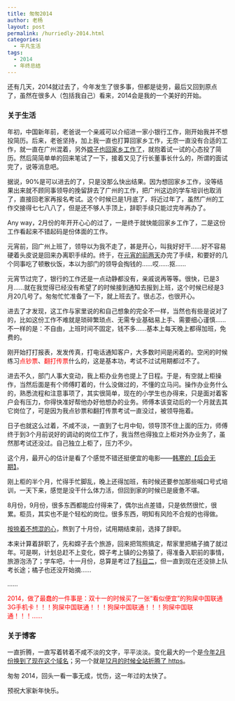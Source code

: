 ```yaml
---
title: 匆匆2014
author: 老杨
layout: post
permalink: /hurriedly-2014.html
categories:
  - 平凡生活
tags:
  - 2014
  - 年终总结
---
```

还有几天，2014就过去了，今年发生了很多事，但都是徒劳，最后又回到原点了，虽然在很多人（包括我自己）看来，2014会是我的一个美好的开始。  


### 关于生活

年初，中国新年前，老爸说一个亲戚可以介绍进一家小银行工作，刚开始我并不想投简历。后来，老爸坚持，加上我一直也打算回家乡工作，无奈一直没有合适的工作，就一直在广州混着，另外<a href="http://cyhour.com/choice.html" target="_blank">嫦子也回家乡工作了</a>，就抱着试一试的心态投了简历。然后简简单单的回来笔试了一下，接着又见了行长董事长什么的，所谓的面试完了，说等消息吧。

据说，90%是可以进去的了，只是没那么快出结果。因为想回家乡工作，没等结果出来就不顾同事领导的挽留辞去了广州的工作，把广州这边的学车培训也取消了，直接回老家再报名考试。这个时候已是1月底了，将近过年了，虽然广州的工作交接得七七八八了，但是还不够人手顶上，辞职手续只能过完年再办了。

Any way，2月份的年开开心心的过了，一是终于就快能回家乡工作了，二是这份工作看起来不错起码是份体面的工作。

元宵前，回广州上班了，领导以为我不走了，甚是开心，叫我好好干……好不容易硬着头皮说是回来办离职手续的。终于，在<a href="http://cyhour.com/goodbye-guangzhou.html" target="_blank">元宵的前两天</a>办完了手续，和要好的几个同事吃了顿散伙饭，本以为部门的领导会掏钱的……哎……抠……

元宵节过完了，银行的工作还是一点动静都没有，亲戚说再等等。很快，已是3月……就在我觉得已经没有希望了的时候接到通知去报到上班，这个时候已经是3月20几号了。匆匆忙忙准备了一下，就上班去了。很忐忑，也很开心。

进去了才发现，这工作与家里说的和自己想象的完全不一样，当然也有些是说对了的，比如这份工作不难就是琐碎繁琐点、无需专业基础易上手、需要细心谨慎……不一样的是：不自由，上班时间不固定，钱不多……基本上每天晚上都得加班，免费的。

刚开始打打报表，发发传真，打电话通知客户，大多数时间是闲着的。空闲的时候练习<span style = "color:red;">点钞票</span>、<span style = "color:red;">翻打传票</span>什么的，这是基本功，考试不过试用期都过不了。

进去不久，部门人事大变动，我上柜办业务也提上了日程。于是，有空就上柜操作，当然后面是有个师傅盯着的，什么没做过的，不懂的立马问。操作办业务什么的，熟悉流程和注意事项了，其实很简单，现在的小学生也办得来，只是面对着客户会有压力，你得快准好帮他办好他想办的业务。师傅本该变动后的一个月就去其它岗位了，可是因为我点钞票和翻打传票考试一直没过，被领导拖着。

日子也就这么过着，不咸不淡，一直到了七月中旬，领导顶不住上面的压力，师傅终于到3个月前说好的调动的岗位工作了，我当然也得独立上柜对外办业务了，虽然那考试还没过。自己独立上柜了，压力不少。

这个月，最开心的估计是看了个感觉不错还挺便宜的电影——<a href="http://cyhour.com/the-continent.html" target="_blank">韩寒的【后会无期】</a>。

刚上柜的半个月，忙得手忙脚乱，晚上还得加班，有时候还要参加那些喊口号式培训，一天下来，感觉是没干什么体力活，但回到家的时候已是疲惫不堪。

8月份，9月份，很多东西都能应付得来了，偶尔出点差错，只是依然很忙，很累。柜员，其实也不是个轻松的岗位。很多东西，明知有风险不合规的也得做。

<a href="http://cyhour.com/diary-20140911.html" target="_blank">按捺着不想混的心</a>，熬到了十月份，试用期结束前，选择了辞职。

本来计算着辞职了，先和嫦子去个旅游，回来把驾照搞定，帮家里把橘子摘了就过年。可是啊，计划总赶不上变化，嫦子考上镇的公务猿了，得准备入职前的事情，旅游泡汤了；学车吧，十一月份，总算是考过了<a href="http://cyhour.com/kemuer-2014-11-16.html" target="_blank">科目二</a>，但一直到现在还没排上队考长途；橘子也还没开始摘……

……

<span style = "color:red;">2014，做了最蠢的一件事是：双十一的时候买了一张“看似便宜”的狗屎中国联通3G手机卡！！！狗屎中国联通！！！狗屎中国联通！！！狗屎中国联通！！！……</span>

### 关于博客

一直折腾，一直写着转着不咸不淡的文字，平平淡淡。变化最大的一个是<a href="http://cyhour.com/about" target="_blank">今年2月份换到了现在这个域名</a>；另一个就是<a href="http://cyhour.com/directadmin-install-startssl-free-ssl-certificates.html" target="_blank">12月的时候全站折腾了 https</a>。

匆匆 2014，回头一看一事无成，忧伤，这一年过的太快了。

预祝大家新年快乐。